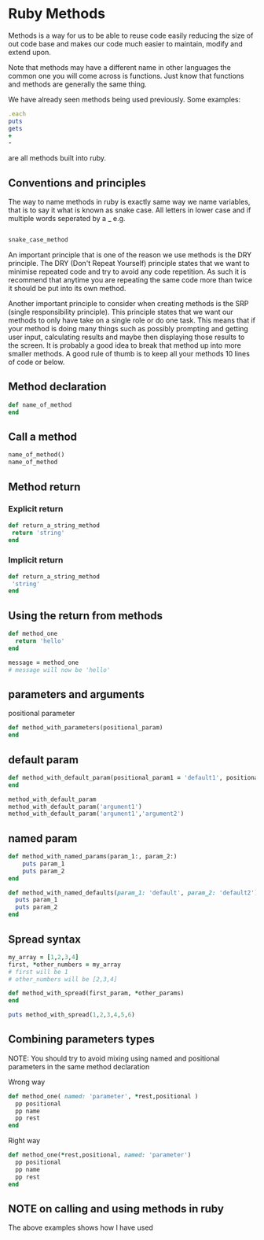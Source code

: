 # Ruby Methods

Methods is a way for us to be able to reuse code easily reducing the size of out code base and makes our code much easier to maintain, modify and extend upon.

Note that methods may have a different name in other languages the common one you will come across is functions. Just know that functions and methods are generally the same thing.

We have already seen methods being used previously. Some examples:
```ruby
.each
puts
gets
+
-
```
are all methods built into ruby.

## Conventions and principles

The way to name methods in ruby is exactly same way we name variables, that is to say it what is known as snake case. All letters in lower case and if multiple words seperated by a _
e.g.

```ruby

snake_case_method

```

An important principle that is one of the reason we use methods is the DRY principle. The DRY (Don't Repeat Yourself) principle states that we want to minimise repeated code and try to avoid any code repetition. As such it is recommend that anytime you are repeating the same code more than twice it should be put into its own method.

Another important principle to consider when creating methods is the SRP (single responsibility principle). This principle states that we want our methods to only have take on a single role or do one task. This means that if your method is doing many things such as possibly prompting and getting user input, calculating results and maybe then displaying those results to the screen. It is probably a good idea to break that method up into more smaller methods. A good rule of thumb is to keep all your methods 10 lines of code or below.

## Method declaration

```ruby
def name_of_method
end
```
## Call a method 

```ruby
name_of_method()
name_of_method

```

## Method return 

### Explicit return

```ruby
def return_a_string_method
 return 'string'
end
```

### Implicit return

```ruby
def return_a_string_method
 'string'
end
```

## Using the return from methods

```ruby
def method_one
  return 'hello'
end

message = method_one
# message will now be 'hello'
```

## parameters and arguments

positional parameter

```ruby
def method_with_parameters(positional_param)
end
```

## default param

```ruby
def method_with_default_param(positional_param1 = 'default1', positional_param2 = 'default2')
end

method_with_default_param
method_with_default_param('argument1')
method_with_default_param('argument1','argument2')
```
## named param

```ruby
def method_with_named_params(param_1:, param_2:)
    puts param_1
    puts param_2
end

def method_with_named_defaults(param_1: 'default', param_2: 'default2')
  puts param_1
  puts param_2
end
```

## Spread syntax

```ruby
my_array = [1,2,3,4]
first, *other_numbers = my_array
# first will be 1
# other_numbers will be [2,3,4]

def method_with_spread(first_param, *other_params)
end

puts method_with_spread(1,2,3,4,5,6)
```
## Combining parameters types

NOTE: You should try to avoid mixing using named and positional parameters in the same method declaration

Wrong way
```ruby
def method_one( named: 'parameter', *rest,positional )
  pp positional
  pp name
  pp rest
end
```

Right way
```ruby
def method_one(*rest,positional, named: 'parameter')
  pp positional
  pp name
  pp rest
end
```

## NOTE on calling and using methods in ruby

The above examples shows how I have used 